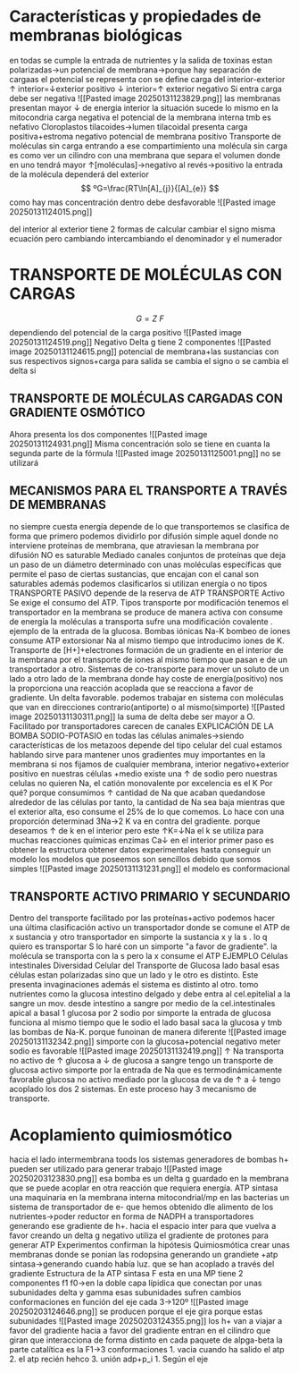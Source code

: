 # Características y propiedades de membranas biológicas
en todas se cumple la entrada de nutrientes y la salida de toxinas
estan polarizadas→un potencial de membrana→porque hay separación de cargaas
el potencial se representa con 
	se define
	carga del interior-exterior
	↑ interior=↓exterior
		positivo
	↓ interior=↑ exterior
	negativo 
Si entra carga debe ser negativa
![[Pasted image 20250131123829.png]]
	las membranas presentan mayor ↓ de energia interior
la situación sucede lo mismo en la mitocondria
	carga negativa
	el potencial de la membrana interna tmb es nefativo
Cloroplastos
tilacoides→lumen tilacoidal presenta carga positiva+estroma negativo
	potencial de membrana positivo
Transporte de moléculas sin carga
	entrando a ese compartimiento una molécula sin carga
	es como ver un cilindro con una membrana que separa el volumen
	donde en uno tendrá mayor ↑[moléculas]→negativo
	al revés→positivo
	la entrada de la molécula dependerá del exterior
$$
ºG=\frac{RT\ln[A]_{j}}{[A]_{e}}
$$
como hay mas concentración dentro debe desfavorable
![[Pasted image 20250131124015.png]]

del interior al exterior tiene 2 formas de calcular
	cambiar el signo
	misma ecuación pero cambiando intercambiando el denominador y el numerador
# TRANSPORTE DE MOLÉCULAS CON CARGAS
$$
G=Z\ F
$$
dependiendo del potencial de la carga
	positivo
		![[Pasted image 20250131124519.png]]
	Negativo
Delta g tiene 2 componentes
	![[Pasted image 20250131124615.png]]
	potencial de membrana+las sustancias con sus respectivos signos+carga
	para salida se cambia el signo o se cambia el delta si 
## TRANSPORTE DE MOLÉCULAS CARGADAS CON GRADIENTE OSMÓTICO
Ahora presenta los dos componentes
	![[Pasted image 20250131124931.png]]
	Misma concentración solo se tiene en cuanta la segunda parte de la fórmula
![[Pasted image 20250131125001.png]]
	no se utilizará
## MECANISMOS PARA EL TRANSPORTE A TRAVÉS DE MEMBRANAS
no siempre cuesta energía depende de lo que transportemos
se clasifica de forma que primero podemos dividirlo por
	difusión simple
	aquel donde no interviene proteínas de membrana, que atraviesan la membrana por difusión
	NO es saturable
Mediado
	canales
		conjuntos de proteínas que deja un paso de un diámetro determinado con unas moléculas específicas que permite el paso de ciertas sustancias, que encajan con el canal
		son saturables 
		además podemos clasificarlos si utilizan energía o no
		tipos
			TRANSPORTE PASIVO
				depende de la reserva de ATP
			TRANSPORTE Activo
				Se exige el consumo del ATP.
				Tipos
					transporte por modificación
						tenemos el transportador en la membrana se produce de manera activa con consume de energía la moléculas a transporta sufre una modificación covalente .
						ejemplo de la entrada de la glucosa.
					Bombas iónicas
						Na-K
							bombeo de iones
							consume ATP
							extorsionar Na al mismo tiempo que introducimo iones de K.
					Transporte de [H+]+electrones
						formación de un gradiente en el interior de la membrana por el transporte de iones al mismo tiempo que pasan e de un transportador a otro.
					Sistemas de co-transporte
						para mover un soluto de un lado a otro lado de la membrana donde hay coste de energía(positivo) nos la proporciona una reacción acoplada que se reacciona a favor de gradiente. Un delta favorable.
						podemos trabajar en sistema con moléculas que van en direcciones contrario(antiporte) o al mismo(simporte)
						![[Pasted image 20250131130311.png]]
						la suma de delta debe ser mayor a O.
Facilitado por transportadores
	carecen de canales
EXPLICACIÓN DE LA BOMBA SODIO-POTASIO
en todas las células animales→siendo características de los metazoos
depende del tipo celular del cual estamos hablando
sirve para mantener unos gradientes muy importantes en la membrana
si nos fijamos de cualquier membrana, interior negativo+exterior positivo
en nuestras células +medio existe una ↑ de sodio pero nuestras celulas no quieren Na, el catión monovalente por excelencia es el K
	Por qué?
	porque consumimos ↑ cantidad de Na que acaban quedandose  alrededor de las células
por tanto, la cantidad de Na sea baja mientras que el exterior alta, eso consume el 25% de lo que comemos.
Lo hace con una proporción determinad
	3Na→2 K
	va en contra del gradiente.
	porque deseamos ↑ de k en el interior pero este 
	↑K=↓Na
		el k se utiliza para muchas reacciones químicas enzimas
Ca↓ en el interior
primer paso es obtener la estructura
obtener datos experimentales hasta conseguir un modelo
los modelos que poseemos son sencillos debido que somos simples
![[Pasted image 20250131131231.png]]
el modelo es conformacional
## TRANSPORTE  ACTIVO PRIMARIO Y SECUNDARIO
Dentro del transporte facilitado por las proteínas+activo
podemos hacer una última clasificación
activo un transportador donde se comune el ATP de x sustancia y otro transportador en simporte la sustancia x y la s .
lo q quiero es transportar S lo haré con un simporte "a favor de gradiente".
la molécula se transporta con la s pero la x consume el ATP
EJEMPLO
Células intestinales
Diversidad Celular del Transporte de Glucosa
	lado basal esas células estan polarizadas sino que un lado y le otro es distinto. Este presenta invaginaciones además el sistema es distinto al otro.
tomo nutrientes como la glucosa intestino delgado y debe entra al cel.epitelial a la sangre
un mov. desde intestino a sangre por medio de la cel.intestinales
apical a basal
1 glucosa por 2 sodio por simporte
la entrada de glucosa funciona al mismo tiempo que le sodio 
el lado basal saca la glucosa y tmb las bombas de Na-K.
porque funoinan de manera diferente 
![[Pasted image 20250131132342.png]] simporte con la glucosa+potencial negativo meter sodio es favorable 
![[Pasted image 20250131132419.png]]
	↑ Na
transporta no activo de ↑ glucosa a ↓ de glucosa a sangre
tengo un transporte de glucosa activo simporte por la entrada de Na que es termodinámicamente favorable
glucosa no activo mediado por la glucosa de va de ↑ a ↓ tengo acoplado los dos 2 sistemas.
En este proceso hay 3 mecanismo de transporte.
# Acoplamiento quimiosmótico
hacia el lado intermembrana
toods los sistemas generadores de bombas h+ pueden ser utilizado para generar trabajo
	![[Pasted image 20250203123830.png]]
	esa bomba es un delta g guardado en la membrana que se puede acoplar en otra reacción que requiera energía.
ATP sintasa
	una maquinaria en la membrana interna mitocondrial/mp en las bacterias
	un sistema de transportador de e-  que hemos obtenido dle alimento de los nutrientes→poder reductor en forma de NADPH a transportadores generando ese gradiente de h+. hacia el espacio inter para que vuelva a favor creando un delta g negativo
	utiliza el gradiente de protones para generar ATP
Experimentos confirman la hipótesis  Quimiosmótica
	crear unas membranas donde se ponian las rodopsina generando un grandiete +atp sintasa→generando cuando había luz.
	que se han acoplado a través del gradiente
Estructura de la ATP sintasa F
	esta en una MP tiene 2 componentes
		f1
		f0→en la doble capa lípidica
			que conectan por unas subunidades delta y gamma 
			esas subunidades sufren cambios conformaciones en función del eje cada 3→120º
			![[Pasted image 20250203124646.png]]
				se producen porque el eje gira porque estas subunidades 
					![[Pasted image 20250203124355.png]]
					los h+ van  a viajar a favor del  gradiente hacia a favor del gradiente entran en el cilindro que giran que interacciona de forma distinto en cada paquete de alpga-beta
					la parte catalítica es  la F1→3 conformaciones
						1. vacia cuando ha  salido el  atp
						2. el atp recién hehco
						3. unión adp+p_i
				1. Según el eje 

